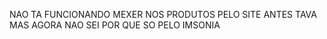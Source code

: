 NAO TA FUNCIONANDO MEXER NOS PRODUTOS PELO SITE ANTES TAVA MAS AGORA NAO SEI POR QUE SO PELO IMSONIA
